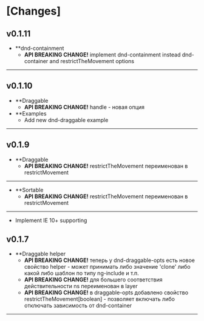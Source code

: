 # [Changes]

## v0.1.11
* **dnd-containment
  * **API BREAKING CHANGE!** implement dnd-containment instead dnd-container and restrictTheMovement options
* **

## v0.1.10
* **Draggable
  * **API BREAKING CHANGE!** handle - новая опция
* **Examples
  * Add new dnd-draggable example
* **

## v0.1.9

* **Draggable
  * **API BREAKING CHANGE!** restrictTheMovement переименован в restrictMovement
* **

* **Sortable
  * **API BREAKING CHANGE!** restrictTheMovement переименован в restrictMovement
* **

 * Implement IE 10+ supporting

## v0.1.7
* **Draggable helper
  * **API BREAKING CHANGE!** теперь у dnd-draggable-opts есть новое свойство helper - может принимать либо значение 'clone' либо какой либо шаблон по типу ng-include и т.п.
  * **API BREAKING CHANGE!** для большего соответствия действительности ns переименован в layer
  * **API BREAKING CHANGE!** в draggable-opts добавлено свойство restrictTheMovement[boolean] - позволяет включать либо отключать зависимость от dnd-container
* **
